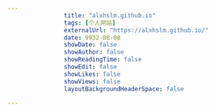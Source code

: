 ---
                title: "alxhslm.github.io"
                tags: [个人网站]
                externalUrl: "https://alxhslm.github.io/"
                date: 9932-08-08
                showDate: false
                showAuthor: false
                showReadingTime: false
                showEdit: false
                showLikes: false
                showViews: false
                layoutBackgroundHeaderSpace: false
                ---

